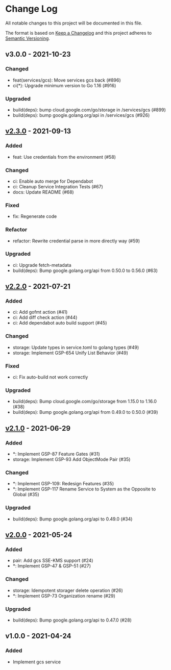 # Change Log

All notable changes to this project will be documented in this file.

The format is based on [Keep a Changelog](https://keepachangelog.com/)
and this project adheres to [Semantic Versioning](https://semver.org/).

## v3.0.0 - 2021-10-23

### Changed

- feat(services/gcs): Move services gcs back (#896)
- ci(*): Upgrade minimum version to Go 1.16 (#916)

### Upgraded

- build(deps): bump cloud.google.com/go/storage in /services/gcs (#899)
- build(deps): bump google.golang.org/api in /services/gcs (#926)

## [v2.3.0] - 2021-09-13

### Added

- feat: Use credentials from the environment (#58)

### Changed

- ci: Enable auto merge for Dependabot
- ci: Cleanup Service Integration Tests (#67)
- docs: Update README (#68)

### Fixed

- fix: Regenerate code

### Refactor

- refactor: Rewrite credential parse in more directly way (#59)

### Upgraded

- ci: Upgrade fetch-metadata
- build(deps): Bump google.golang.org/api from 0.50.0 to 0.56.0 (#63)

## [v2.2.0] - 2021-07-21

### Added

- ci: Add gofmt action (#41)
- ci: Add diff check action (#44)
- ci: Add dependabot auto build support (#45)

### Changed

- storage: Update types in service.toml to golang types (#49)
- storage: Implement GSP-654 Unify List Behavior (#49)

### Fixed

- ci: Fix auto-build not work correctly

### Upgraded

- build(deps): Bump cloud.google.com/go/storage from 1.15.0 to 1.16.0 (#38)
- build(deps): Bump google.golang.org/api from 0.49.0 to 0.50.0 (#39)

## [v2.1.0] - 2021-06-29

### Added

- *: Implement GSP-87 Feature Gates (#31)
- storage: Implement GSP-93 Add ObjectMode Pair (#35)

### Changed

- *: Implement GSP-109: Redesign Features (#35)
- *: Implement GSP-117 Rename Service to System as the Opposite to Global (#35)

### Upgraded

- build(deps): Bump google.golang.org/api to 0.49.0 (#34)

## [v2.0.0] - 2021-05-24

### Added

- pair: Add gcs SSE-KMS support (#24)
- *: Implement GSP-47 & GSP-51 (#27)

### Changed

- storage: Idempotent storager delete operation (#26)
- *: Implement GSP-73 Organization rename (#29)

### Upgraded

- build(deps): Bump google.golang.org/api to 0.47.0 (#28)

## v1.0.0 - 2021-04-24

### Added

- Implement gcs service

[v2.3.0]: https://github.com/rgglez/go-service-gcs/compare/v2.2.0...v2.3.0
[v2.2.0]: https://github.com/rgglez/go-service-gcs/compare/v2.1.0...v2.2.0
[v2.1.0]: https://github.com/rgglez/go-service-gcs/compare/v2.0.0...v2.1.0
[v2.0.0]: https://github.com/rgglez/go-service-gcs/compare/v1.0.0...v2.0.0
